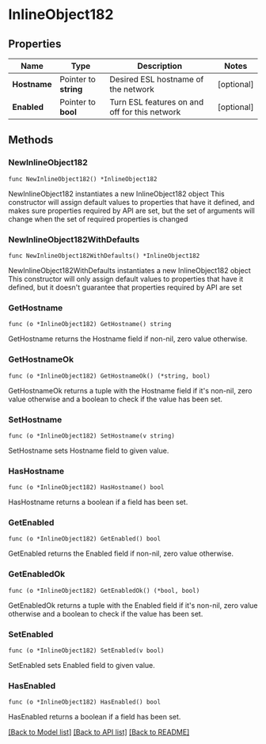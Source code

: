 # InlineObject182

## Properties

Name | Type | Description | Notes
------------ | ------------- | ------------- | -------------
**Hostname** | Pointer to **string** | Desired ESL hostname of the network | [optional] 
**Enabled** | Pointer to **bool** | Turn ESL features on and off for this network | [optional] 

## Methods

### NewInlineObject182

`func NewInlineObject182() *InlineObject182`

NewInlineObject182 instantiates a new InlineObject182 object
This constructor will assign default values to properties that have it defined,
and makes sure properties required by API are set, but the set of arguments
will change when the set of required properties is changed

### NewInlineObject182WithDefaults

`func NewInlineObject182WithDefaults() *InlineObject182`

NewInlineObject182WithDefaults instantiates a new InlineObject182 object
This constructor will only assign default values to properties that have it defined,
but it doesn't guarantee that properties required by API are set

### GetHostname

`func (o *InlineObject182) GetHostname() string`

GetHostname returns the Hostname field if non-nil, zero value otherwise.

### GetHostnameOk

`func (o *InlineObject182) GetHostnameOk() (*string, bool)`

GetHostnameOk returns a tuple with the Hostname field if it's non-nil, zero value otherwise
and a boolean to check if the value has been set.

### SetHostname

`func (o *InlineObject182) SetHostname(v string)`

SetHostname sets Hostname field to given value.

### HasHostname

`func (o *InlineObject182) HasHostname() bool`

HasHostname returns a boolean if a field has been set.

### GetEnabled

`func (o *InlineObject182) GetEnabled() bool`

GetEnabled returns the Enabled field if non-nil, zero value otherwise.

### GetEnabledOk

`func (o *InlineObject182) GetEnabledOk() (*bool, bool)`

GetEnabledOk returns a tuple with the Enabled field if it's non-nil, zero value otherwise
and a boolean to check if the value has been set.

### SetEnabled

`func (o *InlineObject182) SetEnabled(v bool)`

SetEnabled sets Enabled field to given value.

### HasEnabled

`func (o *InlineObject182) HasEnabled() bool`

HasEnabled returns a boolean if a field has been set.


[[Back to Model list]](../README.md#documentation-for-models) [[Back to API list]](../README.md#documentation-for-api-endpoints) [[Back to README]](../README.md)


